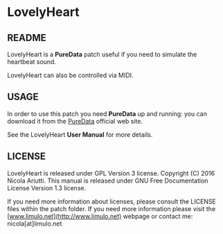 LovelyHeart
===========

README
------

LovelyHeart is a **PureData** patch useful if you need to simulate the heartbeat sound.

LovelyHeart can also be controlled via MIDI.

USAGE
-----
In order to use this patch you need **PureData** up and running: you can download it from the [PureData](http://puredata.info/) official web site.

See the LovelyHeart **User Manual** for more details.

LICENSE
-------

LovelyHeart is released under GPL Version 3 license. Copyright (C) 2016 Nicola Ariutti.
This manual is released under GNU Free Documentation License Version 1.3 license.

If you need more information about licenses, please consult the LICENSE files within the patch folder. 
If you need more information please visit the [www.limulo.net](http://www.limulo.net) webpage or contact me: nicola[at]limulo.net

